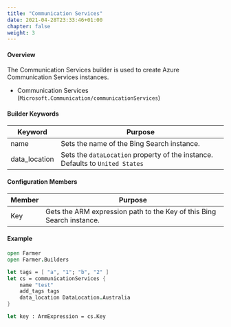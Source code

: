 ```yaml
---
title: "Communication Services"
date: 2021-04-28T23:33:46+01:00
chapter: false
weight: 3
---
```


#### Overview
The Communication Services builder is used to create Azure Communication Services instances.

* Communication Services (`Microsoft.Communication/communicationServices`)

#### Builder Keywords
| Keyword | Purpose |
|-|-|
| name | Sets the name of the Bing Search instance. |
| data_location | Sets the `dataLocation` property of the instance. Defaults to `United States` |

#### Configuration Members

| Member | Purpose |
|-|-|
| Key | Gets the ARM expression path to the Key of this Bing Search instance. |

#### Example
```fsharp
open Farmer
open Farmer.Builders

let tags = [ "a", "1"; "b", "2" ]
let cs = communicationServices {
    name "test"
    add_tags tags
    data_location DataLocation.Australia
}

let key : ArmExpression = cs.Key
```